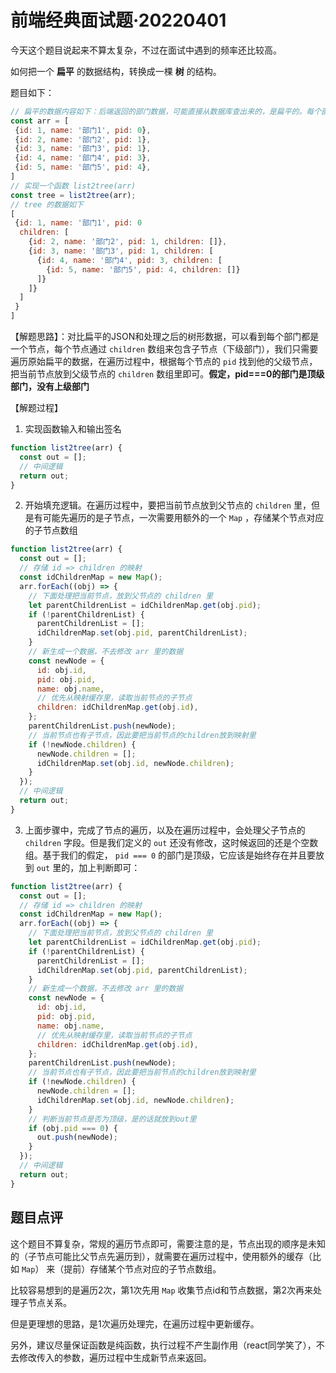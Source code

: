 # 前端经典面试题·20220401



今天这个题目说起来不算太复杂，不过在面试中遇到的频率还比较高。

如何把一个 **扁平** 的数据结构，转换成一棵 **树** 的结构。

题目如下：

```javascript
// 扁平的数据内容如下：后端返回的部门数据，可能直接从数据库查出来的，是扁平的。每个部门的上一级部门，用 pid 关联
const arr = [
 {id: 1, name: '部门1', pid: 0},
 {id: 2, name: '部门2', pid: 1},
 {id: 3, name: '部门3', pid: 1},
 {id: 4, name: '部门4', pid: 3},
 {id: 5, name: '部门5', pid: 4},
]
// 实现一个函数 list2tree(arr) 
const tree = list2tree(arr);
// tree 的数据如下
[
 {id: 1, name: '部门1', pid: 0
  children: [
    {id: 2, name: '部门2', pid: 1, children: []},
    {id: 3, name: '部门3', pid: 1, children: [
      {id: 4, name: '部门4', pid: 3, children: [
        {id: 5, name: '部门5', pid: 4, children: []}
      ]}
    ]}
  ]
 }
]
```

【解题思路】：对比扁平的JSON和处理之后的树形数据，可以看到每个部门都是一个节点，每个节点通过 `children` 数组来包含子节点（下级部门），我们只需要遍历原始扁平的数据，在遍历过程中，根据每个节点的 `pid` 找到他的父级节点，把当前节点放到父级节点的 `children` 数组里即可。**假定，pid===0的部门是顶级部门，没有上级部门** 

【解题过程】

1. 实现函数输入和输出签名

```javascript
function list2tree(arr) {
  const out = [];
  // 中间逻辑
  return out;
}
```

2. 开始填充逻辑。在遍历过程中，要把当前节点放到父节点的 `children` 里，但是有可能先遍历的是子节点，一次需要用额外的一个 `Map` ，存储某个节点对应的子节点数组

```javascript
function list2tree(arr) {
  const out = [];
  // 存储 id => children 的映射
  const idChildrenMap = new Map();
  arr.forEach((obj) => {
    // 下面处理把当前节点，放到父节点的 children 里
    let parentChildrenList = idChildrenMap.get(obj.pid);
    if (!parentChildrenList) {
      parentChildrenList = [];
      idChildrenMap.set(obj.pid, parentChildrenList);
    }
    // 新生成一个数据，不去修改 arr 里的数据
    const newNode = {
      id: obj.id,
      pid: obj.pid,
      name: obj.name,
      // 优先从映射缓存里，读取当前节点的子节点
      children: idChildrenMap.get(obj.id),
    };
    parentChildrenList.push(newNode);
    // 当前节点也有子节点，因此要把当前节点的children放到映射里
    if (!newNode.children) {
      newNode.children = [];
      idChildrenMap.set(obj.id, newNode.children);
    }
  });
  // 中间逻辑
  return out;
} 
```

3. 上面步骤中，完成了节点的遍历，以及在遍历过程中，会处理父子节点的 `children` 字段。但是我们定义的 `out` 还没有修改，这时候返回的还是个空数组。基于我们的假定， `pid === 0` 的部门是顶级，它应该是始终存在并且要放到 `out` 里的，加上判断即可：

```javascript
function list2tree(arr) {
  const out = [];
  // 存储 id => children 的映射
  const idChildrenMap = new Map();
  arr.forEach((obj) => {
    // 下面处理把当前节点，放到父节点的 children 里
    let parentChildrenList = idChildrenMap.get(obj.pid);
    if (!parentChildrenList) {
      parentChildrenList = [];
      idChildrenMap.set(obj.pid, parentChildrenList);
    }
    // 新生成一个数据，不去修改 arr 里的数据
    const newNode = {
      id: obj.id,
      pid: obj.pid,
      name: obj.name,
      // 优先从映射缓存里，读取当前节点的子节点
      children: idChildrenMap.get(obj.id),
    };
    parentChildrenList.push(newNode);
    // 当前节点也有子节点，因此要把当前节点的children放到映射里
    if (!newNode.children) {
      newNode.children = [];
      idChildrenMap.set(obj.id, newNode.children);
    }
    // 判断当前节点是否为顶级，是的话就放到out里
    if (obj.pid === 0) {
      out.push(newNode);
    }
  });
  // 中间逻辑
  return out;
} 
```

## 题目点评

这个题目不算复杂，常规的遍历节点即可，需要注意的是，节点出现的顺序是未知的（子节点可能比父节点先遍历到），就需要在遍历过程中，使用额外的缓存（比如 `Map`） 来（提前）存储某个节点对应的子节点数组。

比较容易想到的是遍历2次，第1次先用 `Map` 收集节点id和节点数据，第2次再来处理子节点关系。

但是更理想的思路，是1次遍历处理完，在遍历过程中更新缓存。

另外，建议尽量保证函数是纯函数，执行过程不产生副作用（react同学笑了），不去修改传入的参数，遍历过程中生成新节点来返回。

